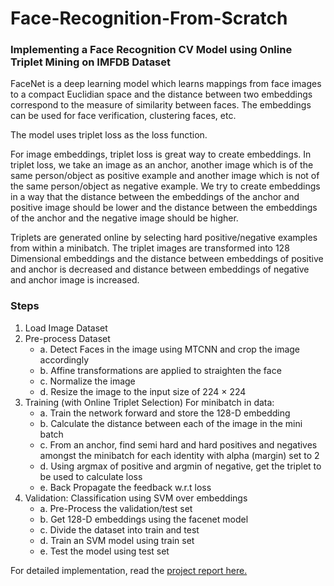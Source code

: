 # Face-Recognition-From-Scratch
### Implementing a Face Recognition CV Model using Online Triplet Mining on IMFDB Dataset


FaceNet is a deep learning model which learns mappings from face images to a compact Euclidian space and the distance between two embeddings correspond to the measure of similarity between faces. The embeddings can be used for face verification, clustering faces, etc.

The model uses triplet loss as the loss function.

For image embeddings, triplet loss is great way to create embeddings. In triplet loss, we take an image as an anchor, another image which is of the same person/object as positive example and another image which is not of the same person/object as negative example.
We try to create embeddings in a way that the distance between the embeddings of the anchor and positive image should be lower and the distance between the embeddings of the anchor and the negative image should be higher.

Triplets are generated online by selecting hard positive/negative examples from within a minibatch. The triplet images are transformed into 128 Dimensional embeddings and the distance between embeddings of positive and anchor is decreased and distance between embeddings of negative and anchor image is increased.

### Steps
1.	Load Image Dataset
2.	Pre-process Dataset
    - a.	Detect Faces in the image using MTCNN and crop the image accordingly
    - b.	Affine transformations are applied to straighten the face
    - c.	Normalize the image
    - d.	Resize the image to the input size of 224 × 224
3.	Training (with Online Triplet Selection)
For minibatch in data:
    - a.	Train the network forward and store the 128-D embedding
    - b.	Calculate the distance between each of the image in the mini batch
    - c.	From an anchor, find semi hard and hard positives and negatives amongst the minibatch for each identity with alpha (margin) set to 2
    - d.	Using argmax of positive and argmin of negative, get the triplet to be used to calculate loss
    - e.	Back Propagate the feedback w.r.t loss
4.	Validation: Classification using SVM over embeddings
    - a.	Pre-Process the validation/test set
    - b.	Get 128-D embeddings using the facenet model
    - c.	Divide the dataset into train and test
    - d.	Train an SVM model using train set
    - e.	Test the model using test set


For detailed implementation, read the [project report here.](https://github.com/aknakshay/Face-Recognition-From-Scratch/blob/master/Project%20Report.pdf)
